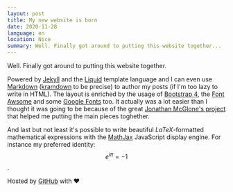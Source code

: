 ```yaml
---
layout: post
title: My new website is born
date: 2020-11-28
language: en
location: Nice
summary: Well. Finally got around to putting this website together...
---
```

Well. Finally got around to putting this website together.

Powered by [Jekyll](http://jekyllrb.com) and the [Liquid](https://shopify.github.io/liquid/)
template language and I can even use [Markdown](https://en.wikipedia.org/wiki/Markdown)
([kramdown](https://kramdown.gettalong.org/) to be precise) to author my posts
(if I'm too lazy to write in HTML).
The layout is enriched by the usage of
[Bootstrap 4](https://getbootstrap.com/), the
[Font Awsome](https://fontawesome.com/) and some
[Google Fonts](https://fonts.google.com/) too.
It actually was a lot easier than I thought it was going to be because of the
great [Jonathan McGlone's project](https://github.com/hankquinlan/hankquinlan.github.io/)
that helped me putting the main pieces toghether.

And last but not least it's possible to write beautiful *LaTeX*-formatted mathematical
expressions with the [MathJax](https://www.mathjax.org/) JavaScript display engine.
For instance my preferred identity: $$ e^{i \pi} = -1 $$.

Hosted by [GitHub](https://github.com/madrisan/madrisan.github.io) with :heart:
